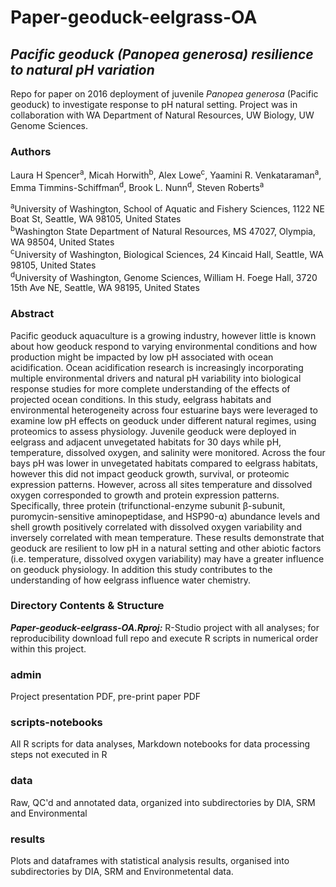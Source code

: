 # Paper-geoduck-eelgrass-OA 
## _Pacific geoduck (_Panopea generosa_) resilience to natural pH variation_ 



Repo for paper on 2016 deployment of juvenile _Panopea generosa_ (Pacific geoduck) to investigate response to pH natural setting. Project was in collaboration with WA Department of Natural Resources, UW Biology, UW Genome Sciences.
  

### Authors 

Laura H Spencer<sup>a</sup>, Micah Horwith<sup>b</sup>, Alex Lowe<sup>c</sup>, Yaamini R. Venkataraman<sup>a</sup>, Emma Timmins-Schiffman<sup>d</sup>, Brook L. Nunn<sup>d</sup>, Steven Roberts<sup>a</sup>  

<sup>a</sup>University of Washington, School of Aquatic and Fishery Sciences, 1122 NE Boat St, Seattle, WA 98105, United States   
<sup>b</sup>Washington State Department of Natural Resources, MS 47027, Olympia, WA 98504, United States  
<sup>c</sup>University of Washington, Biological Sciences, 24 Kincaid Hall, Seattle, WA 98105, United States  
<sup>d</sup>University of Washington, Genome Sciences, William H. Foege Hall, 3720 15th Ave NE, Seattle, WA 98195, United States  



### Abstract 

Pacific geoduck aquaculture is a growing industry, however little is known about how geoduck respond to varying environmental conditions and how production might be impacted by low pH associated with ocean acidification. Ocean acidification research is increasingly incorporating multiple environmental drivers and natural pH variability into biological response studies for more complete understanding of the effects of projected ocean conditions. In this study, eelgrass habitats and environmental heterogeneity across four estuarine bays were leveraged to examine low pH effects on geoduck under different natural regimes, using proteomics to assess physiology. Juvenile geoduck were deployed in eelgrass and adjacent unvegetated habitats for 30 days while pH, temperature, dissolved oxygen, and salinity were monitored. Across the four bays pH was lower in unvegetated habitats compared to eelgrass habitats, however this did not impact geoduck growth, survival, or proteomic expression patterns. However, across all sites temperature and dissolved oxygen corresponded to growth and protein expression patterns. Specifically, three protein (trifunctional-enzyme subunit β-subunit, puromycin-sensitive aminopeptidase, and HSP90-⍺) abundance levels and shell growth positively correlated with dissolved oxygen variability and inversely correlated with mean temperature. These results demonstrate that geoduck are resilient to low pH in a natural setting and other abiotic factors (i.e. temperature, dissolved oxygen variability) may have a greater influence on geoduck physiology. In addition this study contributes to the understanding of how eelgrass influence water chemistry.  

### Directory Contents & Structure 

_**Paper-geoduck-eelgrass-OA.Rproj:**_ R-Studio project with all analyses; for reproducibility download full repo and execute R scripts in numerical order within this project. 

### admin
Project presentation PDF, pre-print paper PDF  

### scripts-notebooks
All R scripts for data analyses, Markdown notebooks for data processing steps not executed in R

### data
Raw, QC'd and annotated data, organized into subdirectories by DIA, SRM and Environmental  

### results
Plots and dataframes with statistical analysis results, organised into subdirectories by DIA, SRM and Environmetental data.  


